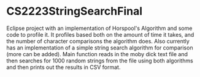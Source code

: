 # CS2223StringSearchFinal
Eclipse project with an implementation of Horspool's Algorithm and some code to profile it.
It profiles based both on the amount of time it takes, and the number of character comparisons the algorithm does.
Also currently has an implementation of a simple string search algorithm for comparison (more can be added).
Main function reads in the moby dick text file and then searches for 1000 random strings from the file using both algorithms and then prints out the results in CSV format.
